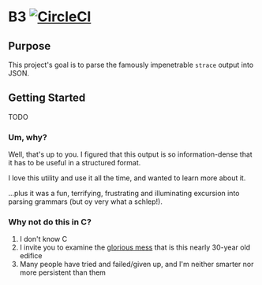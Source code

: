 # B3 [![CircleCI](https://circleci.com/gh/dannykopping/b3/tree/master.svg?style=svg)](https://circleci.com/gh/dannykopping/b3/tree/master)

## Purpose

This project's goal is to parse the famously impenetrable `strace` output into JSON.

## Getting Started

TODO

### Um, why?

Well, that's up to you. I figured that this output is so information-dense that it has to be useful in a structured format.

I love this utility and use it all the time, and wanted to learn more about it.

...plus it was a fun, terrifying, frustrating and illuminating excursion into parsing grammars (but oy very what a schlep!).

### Why not do this in C?

  1. I don't know C
  2. I invite you to examine the [glorious mess](https://github.com/strace/strace/search?q=tprintf&unscoped_q=tprintf) that is this nearly 30-year old edifice
  3. Many people have tried and failed/given up, and I'm neither smarter nor more persistent than them
